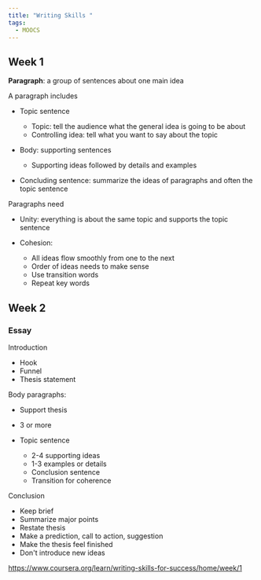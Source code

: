 ```yaml
---
title: "Writing Skills "
tags:
  - MOOCS
---
```


## Week 1

**Paragraph**: a group of sentences about one main idea

A paragraph includes

- Topic sentence

  - Topic: tell the audience what the general idea is going to be about
  - Controlling idea: tell what you want to say about the topic

- Body: supporting sentences

  - Supporting ideas followed by details and examples

- Concluding sentence: summarize the ideas of paragraphs and often the topic sentence

Paragraphs need

- Unity: everything is about the same topic and supports the topic sentence
- Cohesion:

  - All ideas flow smoothly from one to the next
  - Order of ideas needs to make sense
  - Use transition words
  - Repeat key words

## Week 2

### Essay

Introduction

- Hook
- Funnel
- Thesis statement

Body paragraphs:

- Support thesis
- 3 or more
- Topic sentence

  - 2-4 supporting ideas
  - 1-3 examples or details
  - Conclusion sentence
  - Transition for coherence

Conclusion

- Keep brief
- Summarize major points
- Restate thesis
- Make a prediction, call to action, suggestion
- Make the thesis feel finished
- Don't introduce new ideas

https://www.coursera.org/learn/writing-skills-for-success/home/week/1
